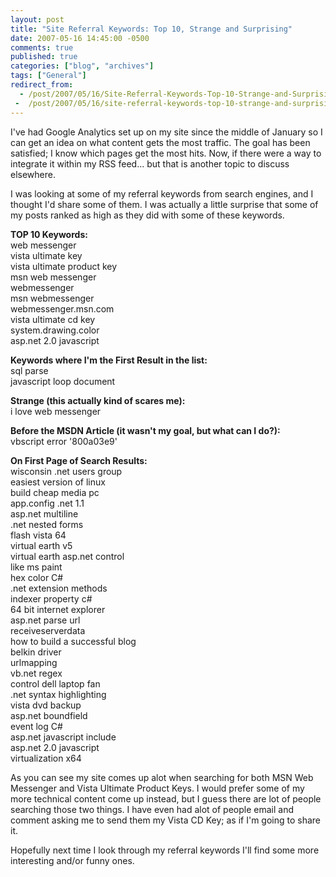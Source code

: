 ```yaml
---
layout: post
title: "Site Referral Keywords: Top 10, Strange and Surprising"
date: 2007-05-16 14:45:00 -0500
comments: true
published: true
categories: ["blog", "archives"]
tags: ["General"]
redirect_from: 
  - /post/2007/05/16/Site-Referral-Keywords-Top-10-Strange-and-Surprising
 -  /post/2007/05/16/site-referral-keywords-top-10-strange-and-surprising
---
```

<!-- more -->
<P>I've had Google Analytics set up on my site since the middle of January so I can get an idea on what content gets the most traffic. The goal has been satisfied; I know which pages get the most hits. Now, if there were a way to integrate it within my RSS feed... but that is another topic to discuss elsewhere.</P>
<P>I was looking at some of my referral keywords from search engines, and I thought I'd share some of them. I was actually a little surprise that some of my posts ranked as high as they did with some of these keywords.</P>
<P><STRONG>TOP 10 Keywords:</STRONG><BR>web messenger<BR>vista ultimate key<BR>vista ultimate product key<BR>msn web messenger<BR>webmessenger<BR>msn webmessenger<BR>webmessenger.msn.com<BR>vista ultimate cd key<BR>system.drawing.color<BR>asp.net 2.0 javascript</P>
<P><STRONG>Keywords where I'm the First Result in the list:<BR></STRONG>sql parse<BR>javascript loop document</P>
<P><STRONG>Strange (this actually kind of scares me):</STRONG><BR>i love web messenger</P>
<P><STRONG>Before the MSDN Article (it wasn't my goal, but what can I do?):</STRONG><BR>vbscript error '800a03e9'</P>
<P><STRONG>On First Page of Search Results:</STRONG><BR>wisconsin .net users group<BR>easiest version of linux<BR>build cheap media pc<BR>app.config .net 1.1<BR>asp.net multiline<BR>.net nested forms<BR>flash vista 64<BR>virtual earth v5<BR>virtual earth asp.net control<BR>like ms paint<BR>hex color C#<BR>.net extension methods<BR>indexer property c#<BR>64 bit internet explorer<BR>asp.net parse url<BR>receiveserverdata<BR>how to build a successful blog<BR>belkin driver<BR>urlmapping<BR>vb.net regex<BR>control dell laptop fan<BR>.net syntax highlighting<BR>vista dvd backup<BR>asp.net boundfield<BR>event log C#<BR>asp.net javascript include<BR>asp.net 2.0 javascript<BR>virtualization x64<BR></P>
<P>As you can see my site comes up alot when searching for both MSN Web Messenger and Vista Ultimate Product Keys. I would prefer some of my more technical content come up instead, but I guess there are lot of people searching those two things. I have even had alot of people email and comment asking me to send them my Vista CD Key; as if I'm going to share it.</P>
<P>Hopefully next time I look through my referral keywords I'll find some more interesting and/or funny ones.</P>
